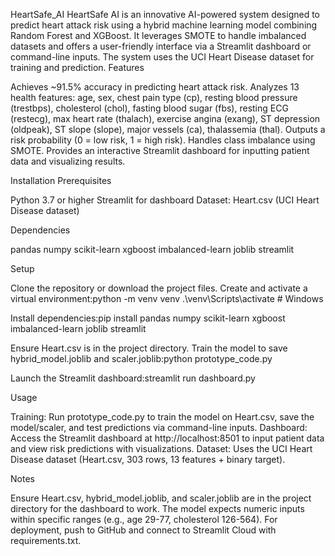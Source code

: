HeartSafe_AI
HeartSafe AI is an innovative AI-powered system designed to predict heart attack risk using a hybrid machine learning model combining Random Forest and XGBoost. It leverages SMOTE to handle imbalanced datasets and offers a user-friendly interface via a Streamlit dashboard or command-line inputs. The system uses the UCI Heart Disease dataset for training and prediction.
Features

Achieves ~91.5% accuracy in predicting heart attack risk.
Analyzes 13 health features: age, sex, chest pain type (cp), resting blood pressure (trestbps), cholesterol (chol), fasting blood sugar (fbs), resting ECG (restecg), max heart rate (thalach), exercise angina (exang), ST depression (oldpeak), ST slope (slope), major vessels (ca), thalassemia (thal).
Outputs a risk probability (0 = low risk, 1 = high risk).
Handles class imbalance using SMOTE.
Provides an interactive Streamlit dashboard for inputting patient data and visualizing results.

Installation
Prerequisites

Python 3.7 or higher
Streamlit for dashboard
Dataset: Heart.csv (UCI Heart Disease dataset)

Dependencies

pandas
numpy
scikit-learn
xgboost
imbalanced-learn
joblib
streamlit

Setup

Clone the repository or download the project files.
Create and activate a virtual environment:python -m venv venv
.\venv\Scripts\activate  # Windows


Install dependencies:pip install pandas numpy scikit-learn xgboost imbalanced-learn joblib streamlit


Ensure Heart.csv is in the project directory.
Train the model to save hybrid_model.joblib and scaler.joblib:python prototype_code.py


Launch the Streamlit dashboard:streamlit run dashboard.py



Usage

Training: Run prototype_code.py to train the model on Heart.csv, save the model/scaler, and test predictions via command-line inputs.
Dashboard: Access the Streamlit dashboard at http://localhost:8501 to input patient data and view risk predictions with visualizations.
Dataset: Uses the UCI Heart Disease dataset (Heart.csv, 303 rows, 13 features + binary target).

Notes

Ensure Heart.csv, hybrid_model.joblib, and scaler.joblib are in the project directory for the dashboard to work.
The model expects numeric inputs within specific ranges (e.g., age 29-77, cholesterol 126-564).
For deployment, push to GitHub and connect to Streamlit Cloud with requirements.txt.
